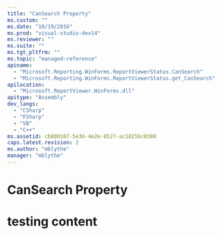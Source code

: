 ```yaml
---
title: "CanSearch Property"
ms.custom: ""
ms.date: "10/19/2016"
ms.prod: "visual-studio-dev14"
ms.reviewer: ""
ms.suite: ""
ms.tgt_pltfrm: ""
ms.topic: "managed-reference"
apiname: 
  - "Microsoft.Reporting.WinForms.ReportViewerStatus.CanSearch"
  - "Microsoft.Reporting.WinForms.ReportViewerStatus.get_CanSearch"
apilocation: 
  - "Microsoft.ReportViewer.WinForms.dll"
apitype: "Assembly"
dev_langs: 
  - "CSharp"
  - "FSharp"
  - "VB"
  - "C++"
ms.assetid: cb809107-5e36-4e2e-8527-ac1825bc0388
caps.latest.revision: 2
ms.author: "mblythe"
manager: "mblythe"
---
```

# CanSearch Property
# testing content